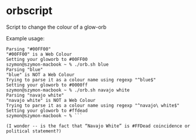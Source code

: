 # orbscript
Script to change the colour of a glow-orb


Example usage:

```szymon@szymon-macbook ~ % ./orb.sh #00FF00
Parsing "#00FF00"
"#00FF00" is a Web Colour
Setting your gloworb to #00FF00
szymon@szymon-macbook ~ % ./orb.sh blue   
Parsing "blue"
"blue" is NOT a Web Colour
Trying to parse it as a colour name using regexp "^blue$"
Setting your gloworb to #0000ff
szymon@szymon-macbook ~ % ./orb.sh navajo white
Parsing "navajo white"
"navajo white" is NOT a Web Colour
Trying to parse it as a colour name using regexp "^navajo\ white$"
Setting your gloworb to #ffdead
szymon@szymon-macbook ~ % ```

(I wonder -- is the fact that “Navajo White” is #FFDead coincidence or political statement?)
